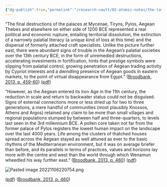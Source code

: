 ```yaml
---
{"dg-publish":true,"permalink":"/research-vault/02-atomic-notes/the-late-bronze-age-destruction-of-aegean-palatial-society-impacted-their-trade-to-the-east/"}
---
```


“The final destructions of the palaces at Mycenae, Tiryns, Pylos, Aegean Thebes and elsewhere on either side of 1200 BCE represented a real political and economic rupture, entailing territorial dissolution, the extinction of a narrowly palatial literacy (a unique kind of loss at this time) and the dispersal of formerly attached craft specialists. Unlike the picture further east, there were abundant signs of trouble in the Aegean’s palatial societies over the 13th century BCE, in the form of unremedied destructions, accelerating investments in fortification, hints that prestige symbols were slipping from palatial control, growing penetration of Aegean trading activity by Cypriot interests and a dwindling presence of Aegean goods in eastern markets, to the point of virtual disappearance from Egypt.” ([Broodbank, 2013, p. 459-60](zotero://select/library/items/IR54JIQG)) ([pdf](zotero://open-pdf/library/items/85K7BT2G?page=427&annotation=72U79L9G))

“However, as the Aegean entered its Iron Age in the 11th century, the reduction in scale and return to backwater status could not be disguised. Signs of external connections more or less dried up for two to three generations, a mere handful of communities (most plausibly Knossos, Athens and Argos) retained any claim to be more than small villages and regional populations slumped by between half and three-quarters, to levels last seen in the 3rd millennium BCE. A pollen core taken not far from the former palace of Pylos registers the lowest human impact on the landscape over the last 4000 years. Life among the clusters of thatched houses spread across the Aegean stayed as well attuned as ever to the basic rhythms of the Mediterranean environment, but it was on average briefer than before, and its parallels in terms of practices, values and horizons lay more with the centre and west than the world through which Wenamun wheedled his way further east.” ([Broodbank, 2013, p. 460](zotero://select/library/items/IR54JIQG)) ([pdf](zotero://open-pdf/library/items/85K7BT2G?page=427&annotation=XMHBMJT8))

![Pasted image 20221106220754.png](/img/user/zz%20Images%20Dump/Pasted%20image%2020221106220754.png) 

([pdf](zotero://open-pdf/library/items/85K7BT2G?page=427&annotation=QM24LZKQ)) ([Broodbank, 2013, p. 460](zotero://select/library/items/IR54JIQG))